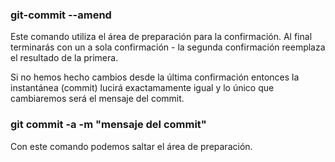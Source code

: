 ### git-commit --amend
Este comando utiliza el área de preparación para la confirmación. Al final terminarás con un a sola confirmación - la segunda confirmación reemplaza el resultado de la primera.

Si no hemos hecho cambios desde la última confirmación entonces la instantánea (commit) lucirá exactamamente igual y lo único que cambiaremos será el mensaje del commit.

### git commit -a -m "mensaje del commit"
Con este comando podemos saltar el área de preparación.